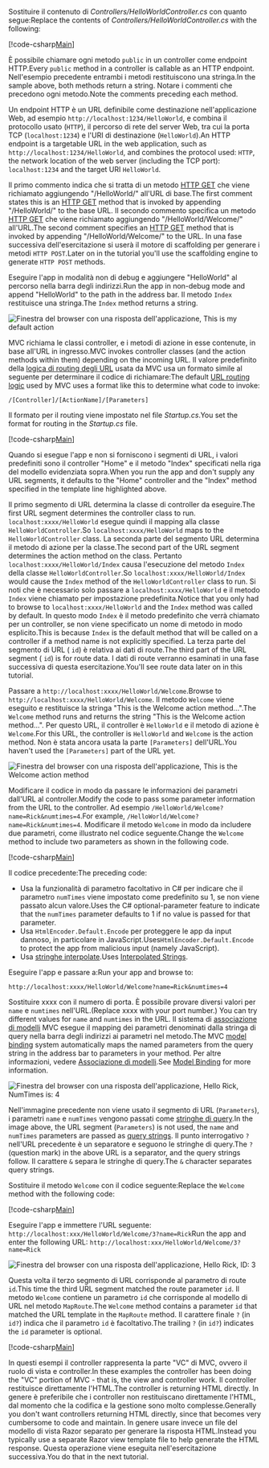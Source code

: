 <span data-ttu-id="68a7c-101">Sostituire il contenuto di *Controllers/HelloWorldController.cs* con quanto segue:</span><span class="sxs-lookup"><span data-stu-id="68a7c-101">Replace the contents of *Controllers/HelloWorldController.cs* with the following:</span></span>

[!code-csharp[Main](../../tutorials/first-mvc-app/start-mvc/sample/MvcMovie/Controllers/HelloWorldController.cs?name=snippet_1)]

<span data-ttu-id="68a7c-102">È possibile chiamare ogni metodo `public` in un controller come endpoint HTTP.</span><span class="sxs-lookup"><span data-stu-id="68a7c-102">Every `public` method in a controller is callable as an HTTP endpoint.</span></span> <span data-ttu-id="68a7c-103">Nell'esempio precedente entrambi i metodi restituiscono una stringa.</span><span class="sxs-lookup"><span data-stu-id="68a7c-103">In the sample above, both methods return a string.</span></span>  <span data-ttu-id="68a7c-104">Notare i commenti che precedono ogni metodo.</span><span class="sxs-lookup"><span data-stu-id="68a7c-104">Note the comments preceding each method.</span></span>

<span data-ttu-id="68a7c-105">Un endpoint HTTP è un URL definibile come destinazione nell'applicazione Web, ad esempio `http://localhost:1234/HelloWorld`, e combina il protocollo usato (`HTTP`), il percorso di rete del server Web, tra cui la porta TCP (`localhost:1234`) e l'URI di destinazione (`HelloWorld`).</span><span class="sxs-lookup"><span data-stu-id="68a7c-105">An HTTP endpoint is a targetable URL in the web application, such as `http://localhost:1234/HelloWorld`, and combines the protocol used: `HTTP`, the network location of the web server (including the TCP port): `localhost:1234` and the target URI `HelloWorld`.</span></span>

<span data-ttu-id="68a7c-106">Il primo commento indica che si tratta di un metodo [HTTP GET](https://www.w3schools.com/tags/ref_httpmethods.asp) che viene richiamato aggiungendo "/HelloWorld/" all'URL di base.</span><span class="sxs-lookup"><span data-stu-id="68a7c-106">The first comment states this is an [HTTP GET](https://www.w3schools.com/tags/ref_httpmethods.asp) method that is invoked by appending "/HelloWorld/" to the base URL.</span></span> <span data-ttu-id="68a7c-107">Il secondo commento specifica un metodo [HTTP GET](http://www.w3.org/Protocols/rfc2616/rfc2616-sec9.html) che viene richiamato aggiungendo "/HelloWorld/Welcome/" all'URL.</span><span class="sxs-lookup"><span data-stu-id="68a7c-107">The second comment specifies an [HTTP GET](http://www.w3.org/Protocols/rfc2616/rfc2616-sec9.html) method that is invoked by appending "/HelloWorld/Welcome/" to the URL.</span></span> <span data-ttu-id="68a7c-108">In una fase successiva dell'esercitazione si userà il motore di scaffolding per generare i metodi `HTTP POST`.</span><span class="sxs-lookup"><span data-stu-id="68a7c-108">Later on in the tutorial you'll use the scaffolding engine to generate `HTTP POST` methods.</span></span>

<span data-ttu-id="68a7c-109">Eseguire l'app in modalità non di debug e aggiungere "HelloWorld" al percorso nella barra degli indirizzi.</span><span class="sxs-lookup"><span data-stu-id="68a7c-109">Run the app in non-debug mode and append "HelloWorld" to the path in the address bar.</span></span> <span data-ttu-id="68a7c-110">Il metodo `Index` restituisce una stringa.</span><span class="sxs-lookup"><span data-stu-id="68a7c-110">The `Index` method returns a string.</span></span>

![Finestra del browser con una risposta dell'applicazione, This is my default action](../../tutorials/first-mvc-app/adding-controller/_static/hell1.png)

<span data-ttu-id="68a7c-112">MVC richiama le classi controller, e i metodi di azione in esse contenute, in base all'URL in ingresso.</span><span class="sxs-lookup"><span data-stu-id="68a7c-112">MVC invokes controller classes (and the action methods within them) depending on the incoming URL.</span></span> <span data-ttu-id="68a7c-113">Il valore predefinito della [logica di routing degli URL](../../mvc/controllers/routing.md) usata da MVC usa un formato simile al seguente per determinare il codice di richiamare:</span><span class="sxs-lookup"><span data-stu-id="68a7c-113">The default [URL routing logic](../../mvc/controllers/routing.md) used by MVC uses a format like this to determine what code to invoke:</span></span>

`/[Controller]/[ActionName]/[Parameters]`

<span data-ttu-id="68a7c-114">Il formato per il routing viene impostato nel file *Startup.cs*.</span><span class="sxs-lookup"><span data-stu-id="68a7c-114">You set the format for routing in the *Startup.cs* file.</span></span>

[!code-csharp[Main](../../tutorials/first-mvc-app/start-mvc/sample/MvcMovie/Startup.cs?name=snippet_1&highlight=5)]

<span data-ttu-id="68a7c-115">Quando si esegue l'app e non si forniscono i segmenti di URL, i valori predefiniti sono il controller "Home" e il metodo "Index" specificati nella riga del modello evidenziata sopra.</span><span class="sxs-lookup"><span data-stu-id="68a7c-115">When you run the app and don't supply any URL segments, it defaults to the "Home" controller and the "Index" method specified in the template line highlighted above.</span></span>

<span data-ttu-id="68a7c-116">Il primo segmento di URL determina la classe di controller da eseguire.</span><span class="sxs-lookup"><span data-stu-id="68a7c-116">The first URL segment determines the controller class to run.</span></span> <span data-ttu-id="68a7c-117">`localhost:xxxx/HelloWorld` esegue quindi il mapping alla classe `HelloWorldController`.</span><span class="sxs-lookup"><span data-stu-id="68a7c-117">So `localhost:xxxx/HelloWorld` maps to the `HelloWorldController` class.</span></span> <span data-ttu-id="68a7c-118">La seconda parte del segmento URL determina il metodo di azione per la classe.</span><span class="sxs-lookup"><span data-stu-id="68a7c-118">The second part of the URL segment determines the action method on the class.</span></span> <span data-ttu-id="68a7c-119">Pertanto `localhost:xxxx/HelloWorld/Index` causa l'esecuzione del metodo `Index` della classe `HelloWorldController`.</span><span class="sxs-lookup"><span data-stu-id="68a7c-119">So `localhost:xxxx/HelloWorld/Index` would cause the `Index` method of the `HelloWorldController` class to run.</span></span> <span data-ttu-id="68a7c-120">Si noti che è necessario solo passare a `localhost:xxxx/HelloWorld` e il metodo `Index` viene chiamato per impostazione predefinita.</span><span class="sxs-lookup"><span data-stu-id="68a7c-120">Notice that you only had to browse to `localhost:xxxx/HelloWorld` and the `Index` method was called by default.</span></span> <span data-ttu-id="68a7c-121">In questo modo `Index` è il metodo predefinito che verrà chiamato per un controller, se non viene specificato un nome di metodo in modo esplicito.</span><span class="sxs-lookup"><span data-stu-id="68a7c-121">This is because `Index` is the default method that will be called on a controller if a method name is not explicitly specified.</span></span> <span data-ttu-id="68a7c-122">La terza parte del segmento di URL ( `id`) è relativa ai dati di route.</span><span class="sxs-lookup"><span data-stu-id="68a7c-122">The third part of the URL segment ( `id`) is for route data.</span></span> <span data-ttu-id="68a7c-123">I dati di route verranno esaminati in una fase successiva di questa esercitazione.</span><span class="sxs-lookup"><span data-stu-id="68a7c-123">You'll see route data later on in this tutorial.</span></span>

<span data-ttu-id="68a7c-124">Passare a `http://localhost:xxxx/HelloWorld/Welcome`.</span><span class="sxs-lookup"><span data-stu-id="68a7c-124">Browse to `http://localhost:xxxx/HelloWorld/Welcome`.</span></span> <span data-ttu-id="68a7c-125">Il metodo `Welcome` viene eseguito e restituisce la stringa "This is the Welcome action method...".</span><span class="sxs-lookup"><span data-stu-id="68a7c-125">The `Welcome` method runs and returns the string "This is the Welcome action method...".</span></span> <span data-ttu-id="68a7c-126">Per questo URL, il controller è `HelloWorld` e il metodo di azione è `Welcome`.</span><span class="sxs-lookup"><span data-stu-id="68a7c-126">For this URL, the controller is `HelloWorld` and `Welcome` is the action method.</span></span> <span data-ttu-id="68a7c-127">Non è stata ancora usata la parte `[Parameters]` dell'URL.</span><span class="sxs-lookup"><span data-stu-id="68a7c-127">You haven't used the `[Parameters]` part of the URL yet.</span></span>

![Finestra del browser con una risposta dell'applicazione, This is the Welcome action method](../../tutorials/first-mvc-app/adding-controller/_static/welcome.png)

<span data-ttu-id="68a7c-129">Modificare il codice in modo da passare le informazioni dei parametri dall'URL al controller.</span><span class="sxs-lookup"><span data-stu-id="68a7c-129">Modify the code to pass some parameter information from the URL to the controller.</span></span> <span data-ttu-id="68a7c-130">Ad esempio `/HelloWorld/Welcome?name=Rick&numtimes=4`.</span><span class="sxs-lookup"><span data-stu-id="68a7c-130">For example, `/HelloWorld/Welcome?name=Rick&numtimes=4`.</span></span> <span data-ttu-id="68a7c-131">Modificare il metodo `Welcome` in modo da includere due parametri, come illustrato nel codice seguente.</span><span class="sxs-lookup"><span data-stu-id="68a7c-131">Change the `Welcome` method to include two parameters as shown in the following code.</span></span> 

[!code-csharp[Main](../../tutorials/first-mvc-app/start-mvc/sample/MvcMovie/Controllers/HelloWorldController.cs?name=snippet_2)]

<span data-ttu-id="68a7c-132">Il codice precedente:</span><span class="sxs-lookup"><span data-stu-id="68a7c-132">The preceding code:</span></span>

* <span data-ttu-id="68a7c-133">Usa la funzionalità di parametro facoltativo in C# per indicare che il parametro `numTimes` viene impostato come predefinito su 1, se non viene passato alcun valore.</span><span class="sxs-lookup"><span data-stu-id="68a7c-133">Uses the C# optional-parameter feature to indicate that the `numTimes` parameter defaults to 1 if no value is passed for that parameter.</span></span>
* <span data-ttu-id="68a7c-134">Usa `HtmlEncoder.Default.Encode` per proteggere le app da input dannoso, in particolare in JavaScript.</span><span class="sxs-lookup"><span data-stu-id="68a7c-134">Uses`HtmlEncoder.Default.Encode` to protect the app from malicious input (namely JavaScript).</span></span> 
* <span data-ttu-id="68a7c-135">Usa [stringhe interpolate](https://docs.microsoft.com/dotnet/articles/csharp/language-reference/keywords/interpolated-strings).</span><span class="sxs-lookup"><span data-stu-id="68a7c-135">Uses [Interpolated Strings](https://docs.microsoft.com/dotnet/articles/csharp/language-reference/keywords/interpolated-strings).</span></span>

<span data-ttu-id="68a7c-136">Eseguire l'app e passare a:</span><span class="sxs-lookup"><span data-stu-id="68a7c-136">Run your app and browse to:</span></span>

   `http://localhost:xxxx/HelloWorld/Welcome?name=Rick&numtimes=4`

<span data-ttu-id="68a7c-137">Sostituire xxxx con il numero di porta. È possibile provare diversi valori per `name` e `numtimes` nell'URL.</span><span class="sxs-lookup"><span data-stu-id="68a7c-137">(Replace xxxx with your port number.) You can try different values for `name` and `numtimes` in  the URL.</span></span> <span data-ttu-id="68a7c-138">Il sistema di [associazione di modelli](../../mvc/models/model-binding.md) MVC esegue il mapping dei parametri denominati dalla stringa di query nella barra degli indirizzi ai parametri nel metodo.</span><span class="sxs-lookup"><span data-stu-id="68a7c-138">The MVC [model binding](../../mvc/models/model-binding.md) system automatically maps the named parameters from  the query string in the address bar to parameters in your method.</span></span> <span data-ttu-id="68a7c-139">Per altre informazioni, vedere [Associazione di modelli](../../mvc/models/model-binding.md).</span><span class="sxs-lookup"><span data-stu-id="68a7c-139">See [Model Binding](../../mvc/models/model-binding.md) for more information.</span></span>

![Finestra del browser con una risposta dell'applicazione, Hello Rick, NumTimes is: 4](../../tutorials/first-mvc-app/adding-controller/_static/rick4.png)

<span data-ttu-id="68a7c-141">Nell'immagine precedente non viene usato il segmento di URL (`Parameters`), i parametri `name` e `numTimes` vengono passati come [stringhe di query](https://wikipedia.org/wiki/Query_string).</span><span class="sxs-lookup"><span data-stu-id="68a7c-141">In the image above, the URL segment (`Parameters`) is not used, the `name` and `numTimes` parameters are passed as [query strings](https://wikipedia.org/wiki/Query_string).</span></span> <span data-ttu-id="68a7c-142">Il punto interrogativo `?` nell'URL precedente è un separatore e seguono le stringhe di query.</span><span class="sxs-lookup"><span data-stu-id="68a7c-142">The `?` (question mark) in the above URL is a separator, and the query strings follow.</span></span> <span data-ttu-id="68a7c-143">Il carattere `&` separa le stringhe di query.</span><span class="sxs-lookup"><span data-stu-id="68a7c-143">The `&` character separates query strings.</span></span>

<span data-ttu-id="68a7c-144">Sostituire il metodo `Welcome` con il codice seguente:</span><span class="sxs-lookup"><span data-stu-id="68a7c-144">Replace the `Welcome` method with the following code:</span></span>

[!code-csharp[Main](../../tutorials/first-mvc-app/start-mvc/sample/MvcMovie/Controllers/HelloWorldController.cs?name=snippet_3)]

<span data-ttu-id="68a7c-145">Eseguire l'app e immettere l'URL seguente: `http://localhost:xxx/HelloWorld/Welcome/3?name=Rick`</span><span class="sxs-lookup"><span data-stu-id="68a7c-145">Run the app and enter the following URL:  `http://localhost:xxx/HelloWorld/Welcome/3?name=Rick`</span></span>

![Finestra del browser con una risposta dell'applicazione, Hello Rick, ID: 3](../../tutorials/first-mvc-app/adding-controller/_static/rick_routedata.png)

<span data-ttu-id="68a7c-147">Questa volta il terzo segmento di URL corrisponde al parametro di route `id`.</span><span class="sxs-lookup"><span data-stu-id="68a7c-147">This time the third URL segment  matched the route parameter `id`.</span></span> <span data-ttu-id="68a7c-148">Il metodo `Welcome` contiene un parametro `id` che corrisponde al modello di URL nel metodo `MapRoute`.</span><span class="sxs-lookup"><span data-stu-id="68a7c-148">The `Welcome`  method contains a parameter  `id` that matched the URL template in the `MapRoute` method.</span></span> <span data-ttu-id="68a7c-149">Il carattere finale `?` (in `id?`) indica che il parametro `id` è facoltativo.</span><span class="sxs-lookup"><span data-stu-id="68a7c-149">The trailing `?`  (in `id?`) indicates the `id` parameter is optional.</span></span>

[!code-csharp[Main](../../tutorials/first-mvc-app/start-mvc/sample/MvcMovie/Startup.cs?name=snippet_1&highlight=5)]

<span data-ttu-id="68a7c-150">In questi esempi il controller rappresenta la parte "VC" di MVC, ovvero il ruolo di vista e controller.</span><span class="sxs-lookup"><span data-stu-id="68a7c-150">In these examples the controller has been doing the "VC" portion  of MVC - that is, the view and controller work.</span></span> <span data-ttu-id="68a7c-151">Il controller restituisce direttamente l'HTML.</span><span class="sxs-lookup"><span data-stu-id="68a7c-151">The controller is returning HTML  directly.</span></span> <span data-ttu-id="68a7c-152">In genere è preferibile che i controller non restituiscano direttamente l'HTML, dal momento che la codifica e la gestione sono molto complesse.</span><span class="sxs-lookup"><span data-stu-id="68a7c-152">Generally you don't want controllers returning HTML directly, since  that becomes very cumbersome to code and maintain.</span></span> <span data-ttu-id="68a7c-153">In genere usare invece un file del modello di vista Razor separato per generare la risposta HTML.</span><span class="sxs-lookup"><span data-stu-id="68a7c-153">Instead you typically use a separate Razor view template file to help generate the HTML response.</span></span> <span data-ttu-id="68a7c-154">Questa operazione viene eseguita nell'esercitazione successiva.</span><span class="sxs-lookup"><span data-stu-id="68a7c-154">You do that in the next tutorial.</span></span>
